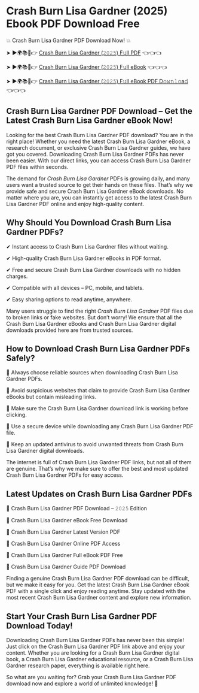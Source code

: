 # Crash Burn Lisa Gardner (2025) Ebook PDF Download Free

💥 Crash Burn Lisa Gardner PDF Download Now! 💥

➤ ►🌍📚📱👉 [Crash Burn Lisa Gardner (𝟸𝟶𝟸𝟻) F𝚞ll PDF](https://getpdf.xyz/crash-burn-lisa-gardner) 👈👈👈


➤ ►🌍📚📱👉 [Crash Burn Lisa Gardner (𝟸𝟶𝟸𝟻) F𝚞ll eBook](https://getpdf.xyz/crash-burn-lisa-gardner) 👈👈👈


➤ ►🌍📚📱👉 [Crash Burn Lisa Gardner (𝟸𝟶𝟸𝟻) F𝚞ll eBook PDF D𝚘𝚠𝚗𝚕𝚘a𝚍](https://getpdf.xyz/crash-burn-lisa-gardner) 👈👈👈


## Crash Burn Lisa Gardner PDF Download – Get the Latest Crash Burn Lisa Gardner eBook Now!

Looking for the best Crash Burn Lisa Gardner PDF download? You are in the right place! Whether you need the latest Crash Burn Lisa Gardner eBook, a research document, or exclusive Crash Burn Lisa Gardner guides, we have got you covered. Downloading Crash Burn Lisa Gardner PDFs has never been easier. With our direct links, you can access Crash Burn Lisa Gardner PDF files within seconds.

The demand for *Crash Burn Lisa Gardner* PDFs is growing daily, and many users want a trusted source to get their hands on these files. That’s why we provide safe and secure Crash Burn Lisa Gardner eBook downloads. No matter where you are, you can instantly get access to the latest Crash Burn Lisa Gardner PDF online and enjoy high-quality content.

## Why Should You Download Crash Burn Lisa Gardner PDFs?

✔ Instant access to Crash Burn Lisa Gardner files without waiting.

✔ High-quality Crash Burn Lisa Gardner eBooks in PDF format.

✔ Free and secure Crash Burn Lisa Gardner downloads with no hidden charges.

✔ Compatible with all devices – PC, mobile, and tablets.

✔ Easy sharing options to read anytime, anywhere.

Many users struggle to find the right *Crash Burn Lisa Gardner* PDF files due to broken links or fake websites. But don’t worry! We ensure that all the Crash Burn Lisa Gardner eBooks and Crash Burn Lisa Gardner digital downloads provided here are from trusted sources.

## How to Download Crash Burn Lisa Gardner PDFs Safely?

📌 Always choose reliable sources when downloading Crash Burn Lisa Gardner PDFs.

📌 Avoid suspicious websites that claim to provide Crash Burn Lisa Gardner eBooks but contain misleading links.

📌 Make sure the Crash Burn Lisa Gardner download link is working before clicking.

📌 Use a secure device while downloading any Crash Burn Lisa Gardner PDF file.

📌 Keep an updated antivirus to avoid unwanted threats from Crash Burn Lisa Gardner digital downloads.

The internet is full of Crash Burn Lisa Gardner PDF links, but not all of them are genuine. That’s why we make sure to offer the best and most updated Crash Burn Lisa Gardner PDFs for easy access.

## Latest Updates on Crash Burn Lisa Gardner PDFs

🔹 Crash Burn Lisa Gardner PDF Download – 𝟸𝟶𝟸𝟻 Edition

🔹 Crash Burn Lisa Gardner eBook Free Download

🔹 Crash Burn Lisa Gardner Latest Version PDF

🔹 Crash Burn Lisa Gardner Online PDF Access

🔹 Crash Burn Lisa Gardner Full eBook PDF Free

🔹 Crash Burn Lisa Gardner Guide PDF Download

Finding a genuine Crash Burn Lisa Gardner PDF download can be difficult, but we make it easy for you. Get the latest Crash Burn Lisa Gardner eBook PDF with a single click and enjoy reading anytime. Stay updated with the most recent Crash Burn Lisa Gardner content and explore new information.

## Start Your Crash Burn Lisa Gardner PDF Download Today!

Downloading Crash Burn Lisa Gardner PDFs has never been this simple! Just click on the Crash Burn Lisa Gardner PDF link above and enjoy your content. Whether you are looking for a Crash Burn Lisa Gardner digital book, a Crash Burn Lisa Gardner educational resource, or a Crash Burn Lisa Gardner research paper, everything is available right here.

So what are you waiting for? Grab your Crash Burn Lisa Gardner PDF download now and explore a world of unlimited knowledge! 🚀